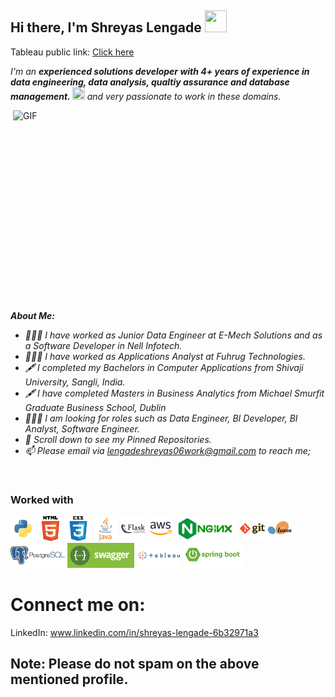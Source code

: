 ## Hi there, I'm Shreyas Lengade <img src="https://raw.githubusercontent.com/TheDudeThatCode/TheDudeThatCode/master/Assets/Hi.gif" width=35 height=35> 
<p>
 Tableau public link: <a href="https://public.tableau.com/app/profile/shreyas.lengade/vizzes">Click here</a>
</p>

<p>
  <em>
    I'm an <b>experienced solutions developer with 4+ years of experience in data engineering, data analysis, qualtiy assurance and database management. </b> <img src="https://raw.githubusercontent.com/TheDudeThatCode/TheDudeThatCode/master/Assets/Medal.gif" width=20 height=20> and very passionate to work in these domains.
  </em>
 </p>

<img align="right" alt="GIF" src="https://github.com/abhisheknaiidu/abhisheknaiidu/blob/master/code.gif?raw=true" width="500" height="320" />

<em>
  
**About Me:**
- 👨🏽‍💻 I have worked as Junior Data Engineer at E-Mech Solutions and as a Software Developer in Nell Infotech.
- 👨🏽‍💻 I have worked as Applications Analyst at Fuhrug Technologies.
- 🖋️ I completed my Bachelors in Computer Applications from Shivaji University, Sangli, India.
- 🖋️ I have completed Masters in Business Analytics from Michael Smurfit Graduate Business School, Dublin 
- 👨🏻‍💼 I am looking for roles such as Data Engineer, BI Developer, BI Analyst, Software Engineer.
- 📌 Scroll down to see my Pinned Repositories.
- 📫 Please email via lengadeshreyas06work@gmail.com to reach me;
<br/> 
</em>

### Worked with 

<code><img height="40" src="https://raw.githubusercontent.com/github/explore/80688e429a7d4ef2fca1e82350fe8e3517d3494d/topics/python/python.png" title="python"></code>
<code><img height="40" src="https://raw.githubusercontent.com/github/explore/80688e429a7d4ef2fca1e82350fe8e3517d3494d/topics/html/html.png" title="html"></code>
<code><img height="40" src="https://raw.githubusercontent.com/github/explore/80688e429a7d4ef2fca1e82350fe8e3517d3494d/topics/css/css.png" title="css"></code>
<code><img height="40" src="https://raw.githubusercontent.com/github/explore/80688e429a7d4ef2fca1e82350fe8e3517d3494d/topics/java/java.png" title="java"></code>
<code><img height="40" src="https://raw.githubusercontent.com/github/explore/80688e429a7d4ef2fca1e82350fe8e3517d3494d/topics/flask/flask.png" title="flask"></code>
<code><img height="40" src="https://raw.githubusercontent.com/github/explore/80688e429a7d4ef2fca1e82350fe8e3517d3494d/topics/aws/aws.png" title="aws"></code>
<code><img height="40" src="https://github.com/ShreyasLengade/Github-Images/blob/87e6ea41ef9993b175a0fdd8f26a685b7d17e0d4/nginx.jpg" title="nginx"></code>
<code><img height="40" src="https://raw.githubusercontent.com/github/explore/80688e429a7d4ef2fca1e82350fe8e3517d3494d/topics/git/git.png" title="git"></code>
<code><img height="40" src="https://raw.githubusercontent.com/github/explore/80688e429a7d4ef2fca1e82350fe8e3517d3494d/topics/scikit-learn/scikit-learn.png" title="sklearn"></code>
<code><img height="40" src="https://github.com/ShreyasLengade/Github-Images/blob/9c73ab61a9504f6d812b5116bf0dad1fd4a54f7e/postgres.png" title="postgres"></code>
<code><img height="40" src= "https://github.com/ShreyasLengade/Github-Images/blob/8c65a9b8c360e055eb2f970042ec6f30151ab239/swagger.png" title="swagger"></code>
<code><img height="40" src= "https://github.com/ShreyasLengade/Github-Images/blob/65c5ccb073443a17c3996844adaa408a020cd15d/Tableau-Logo.png" title="tableau"></code>
<code><img height="40" src= "https://github.com/ShreyasLengade/Github-Images/blob/a28426bd7f2b8028c1455365ba7ed2655be8e613/spring%20boot.png" title="spring boot"></code>

# Connect me on:
LinkedIn: www.linkedin.com/in/shreyas-lengade-6b32971a3

## Note: Please do not spam on the above mentioned profile.

